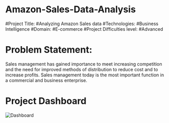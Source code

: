 # Amazon-Sales-Data-Analysis
#Project Title: #Analyzing Amazon Sales data
#Technologies: #Business Intelligence
#Domain: #E-commerce
#Project Difficulties level: #Advanced
# Problem Statement:
Sales management has gained importance to meet increasing competition and the need
for improved methods of distribution to reduce cost and to increase profits. Sales
management today is the most important function in a commercial and business
enterprise.
# Project Dashboard
![Dashboard](https://user-images.githubusercontent.com/108995482/226091015-2f688763-bf66-44b0-9bb5-e21b2c407525.PNG)

